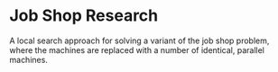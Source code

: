 # Job Shop Research

A local search approach for solving a variant of the job shop problem, where the machines are replaced with a number of identical, parallel machines.
